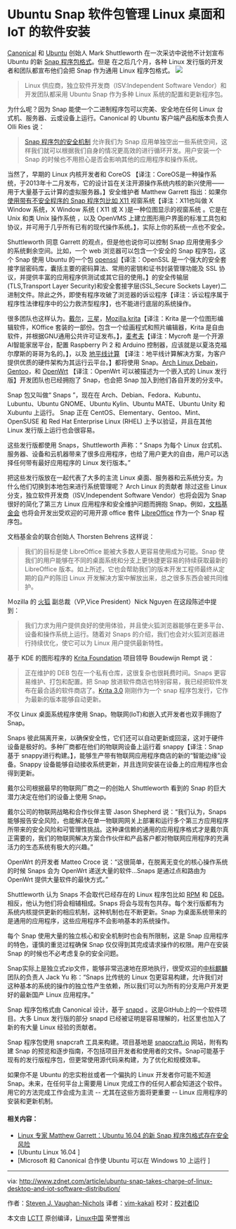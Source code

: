 

Ubuntu Snap 软件包管理 Linux 桌面和 IoT 的软件安装
===========================================================================


[Canonical][28] 和 [Ubuntu][29] 创始人 Mark Shuttleworth 在一次采访中说他不计划宣布 Ubuntu 的新 [ Snap 程序包格式][30]。但是 
在之后几个月，各种 Linux 发行版的开发者和团队都宣布他们会把 Snap 作为通用 Linux 程序包格式。
![](http://zdnet2.cbsistatic.com/hub/i/r/2016/06/14/a9b2a139-3cd4-41bf-8e10-180cb9450134/resize/770xauto/adc7d16a46167565399ecdb027dd1416/ubuntu-snap.jpg)
>Linux 供应商，独立软件开发商（ISV:Independent Software Vendor）和开发团队都采用 Ubuntu Snap 作为多种 Linux 系统的配置和更新程序包。

为什么呢？因为 Snap 能使一个二进制程序包可以完美、安全地在任何 Linux 台式机、服务器、云或设备上运行。Canonical 的 Ubuntu 客户端产品和版本负责人 Olli Ries 说：


>[ Snap 程序包的安全机制][1] 允许我们为 Snap 应用单独空出一些系统空间，这样我们就可以根据我们自身的情况更高效的进行循环开发。用户安装一个 Snap 的时候也不用担心是否会影响其他的应用程序和操作系统。


当然了，早期的 Linux 内核开发者和 CoreOS 【译注：CoreOS是一种操作系统，于2013年十二月发布，它的设计旨在关注开源操作系统内核的新兴使用——用于大量基于云计算的虚拟服务器。】安全维护者 Matthew Garrett 指出：如果你 [使用带有不安全程序的 Snap 程序包比如 X11 ][2] 视窗系统【译注：X11也叫做 X Window 系统，X Window 系统 ( X11 或 X )是一种位图显示的视窗系统 。它是在 Unix 和类 Unix 操作系统 ，以及 OpenVMS 上建立图形用户界面的标准工具包和协议，并可用于几乎所有已有的现代操作系统。】，实际上你的系统一点也不安全。


Shuttleworth 同意 Garrett 的观点，但是他也说你可以控制 Snap 应用使用多少的系统剩余空间。比如，一个 web 浏览器可以包含一个安全的 Snap 程序包，这个 Snap 使用 Ubuntu 的一个包 [openssl][3]【译注：OpenSSL 是一个强大的安全套接字层密码库，囊括主要的密码算法、常用的密钥和证书封装管理功能及 SSL 协议，并提供丰富的应用程序供测试或其它目的使用。】的安全传输层(TLS,Transport Layer Security)和安全套接字层(SSL,Secure Sockets Layer)二进制文件。除此之外，即使有程序攻破了浏览器的诉讼程序【译注：诉讼程序属于程序性法律程序中的公力救济型程序】，也不能进行底层的系统操作。

很多团队也这样认为。[戴尔][4]，[三星][5]，[Mozilla][6],[krita][7]【译注：Krita 是一个位图形编辑软件，KOffice 套装的一部份。包含一个绘画程式和照片编辑器，Krita 是自由软件，并根据GNU通用公共许可证发布。】，[麦考夫][8]【译注：Mycroft 是一个开源AI智能家居平台，配置 Raspberry Pi 2 和 Arduino 控制器，应该就是以夏洛克福尔摩斯的哥哥为名的。】，以及 [地平线计算][9] 【译注：地平线计算解决方案，为客户提供优质的硬件架构为其运行云平台。】都将使用 Snap。[Arch Linux][10],[Debain][11]，[Gentoo][12]，和 [OpenWrt][13] 【译注：OpenWrt 可以被描述为一个嵌入式的 Linux 发行版】开发团队也已经拥抱了 Snap，也会把 Snap 加入到他们各自开发的分支中。

Snap 包又叫做“ Snaps ”，现在在 Arch、Debian、Fedora、Kubuntu、Lubuntu、Ubuntu GNOME、Ubuntu Kylin、Ubuntu MATE、Ubuntu Unity 和 Xubuntu 上运行。 Snap 正在 CentOS、Elementary、Gentoo、Mint、OpenSUSE 和 Red Hat Enterprise Linux (RHEL) 上予以验证，并且在其他 Linux 发行版上运行也会很容易。 

这些发行版都使用 Snaps，Shuttleworth 声称：“ Snaps 为每个 Linux 台式机、服务器、设备和云机器带来了很多应用程序，也给了用户更大的自由，用户可以选择任何带有最好应用程序的 Linux 发行版本。”

把这些发行版放在一起代表了大多的主流 Linux 桌面、服务器和云系统分支。为什么他们切换到本地包来进行系统管理呢？ Arch Linux 的贡献者 
除过这些 Linux 分支，独立软件开发商（ISV,Independent Software Vendor）也将会因为 Snap 很好的简化了第三方 Linux 应用程序和安全维护问题而拥抱 Snap。例如，[文档基金会][14] 也将会开发出受欢迎的可用开源 office 套件 [LibreOffice][15] 作为一个 Snap 程序包。

文档基金会的联合创始人 Thorsten Behrens 这样说：

>我们的目标是使 LibreOffice 能被大多数人更容易使用成为可能。Snap 使我们的用户能够在不同的桌面系统和分支上更快捷更容易的持续获取最新的 LibreOffice 版本。如上所述，它也会帮助我们的版本开发工程师最终从定期的自产的陈旧 Linux 开发解决方案中解放出来，总之很多东西会被共同维护。

Ｍozilla 的 [火狐][16] 副总裁（VP,Vice President）Nick Nguyen 在这段陈述中提到：

>我们力求为用户提供良好的使用体验，并且使火狐浏览器能够在更多平台、设备和操作系统上运行。随着对 Snaps 的介绍，我们也会对火狐浏览器进行持续优化，使它可以为 Linux 用户提供最新特性。

基于 KDE 的图形程序的 [Krita Foundation][17] 项目领导 Boudewijn Rempt 说：


>正在维护的 DEB 包在一个私有仓库，这很复杂也很耗费时间。Snaps 更容易维护、打包和配置。把 Snap 放进软件商店也特别容易，我已经把软件发布在最合适的软件商店了。[Krita 3.0][18] 刚刚作为一个 snap 程序包发行，它作为最新的版本能够自动更新。

不仅 Linux 桌面系统程序使用 Snap。物联网(IoT)和嵌入式开发者也双手拥抱了 Snap。 


Snaps 彼此隔离开来，以确保安全性，它们还可以自动更新或回滚，这对于硬件设备是极好的。多种厂商都在他们的物联网设备上运行着 snappy【译注：Snap 基于 snappy进行构建。】，能够生产带有物联网应用程序商店的新的“智能边缘”设备。Snappy 设备能够自动接收系统更新，并且连同安装在设备上的应用程序也会得到更新。

戴尔公司根据最早的物联网厂商之一的创始人 Shuttleworth 看到的 Snap 的巨大潜力决定在他们的设备上使用 Snap。

戴尔公司的物联网战略和合作伙伴主管 Jason Shepherd 说：“我们认为，Snaps 能够报告安全风险，也能解决在单一物联网网关上部署和运行多个第三方应用程序所带来的安全风险和可管理性挑战。这种课信赖的通用的应用程序格式才是戴尔真正需要的，我们的物联网解决方案合作伙伴和产品客户都对物联网应用程序的充满活力的生态系统有极大的兴趣。”


OpenWrt 的开发者 Matteo Croce 说：“这很简单，在脱离无变化的核心操作系统的时候 Snaps 会为 OpenWrt 递送大量的软件...Snaps 是通过点和路由为 OpenWrt 提供大量软件的最快方式。”

Shuttleworth 认为 Snaps 不会取代已经存在的 Linux 程序包比如 [RPM][19] 和 [DEB][20]。相反，他认为他们将会相辅相成。Snaps 将会与现有包共存。每个发行版都有为系统内核提供更新的相应机制，这种机制也在不断更新。Snap 为桌面系统带来的是通用的应用程序，这些应用程序不会影响基本的系统操作。

每个 Snap 使用大量的独立核心和安全机制时也会有所限制，这是 Snap 应用程序的特色，谨慎的重览过程确保 Snap 仅仅得到其完成请求操作的权限。用户在安装 Snap 的时候也不必考虑复杂的安全问题。

Snap实际上是独立式zip文件，能够非常迅速地在原地执行，很受欢迎的[中标麒麟][21]团队的负责人 Jack Yu 称：“Snaps 比传统的 Linux 包更容易构建，允许我们对这种基本的系统的操作的独立性产生依赖，所以我们可以为所有的分支用户开发更好的最新国产 Linux 应用程序。”

Snap 程序包格式由 Canonical 设计，基于 [snapd][22] 。这是GitHub上的一个软件项目。大多 Linux 发行版的部分 snapd 已经被证明是容易理解的，社区里也加入了新的有大量 Linux 经验的贡献者。 


Snap 程序包使用 snapcraft 工具来构建。项目基地是 [snapcraft.io][24] 网站，附有构建 Snap 的预览和逐步指南，不包括项目开发者和使用者的文件。Snap可能基于现有的发行版程序包，但更常使用源代码来构建，为了优化和规模效率。

如果你不是 Ubuntu 的忠实粉丝或者一个偏执的 Linux 开发者你可能不知道 Snap。未来，在任何平台上需要用 Linux 完成工作的任何人都会知道这个软件。用它的方法完成工作会成为主流 -- 尤其在这些方面将更重要 --  Linux 应用程序的安装和更新机制。  


#### 相关内容：


- [Linux 专家 Matthew Garrett：Ubuntu 16.04 的新 Snap 程序包格式存在安全风险 ][25]
- [Ubuntu Linux 16.04 ]
- [Microsoft 和 Canonical 合作使 Ubuntu 可以在 Windows 10 上运行 ]


--------------------------------------------------------------------------------

via: http://www.zdnet.com/article/ubuntu-snap-takes-charge-of-linux-desktop-and-iot-software-distribution/

作者：[Steven J. Vaughan-Nichols][a]
译者：[vim-kakali](https://github.com/vim-kakali)
校对：[校对者ID](https://github.com/校对者ID)

本文由 [LCTT](https://github.com/LCTT/TranslateProject) 原创编译，[Linux中国](https://linux.cn/) 荣誉推出

[a]: http://www.zdnet.com/meet-the-team/us/steven-j-vaughan-nichols/
[28]: http://www.canonical.com/
[29]: http://www.ubuntu.com/
[30]: https://insights.ubuntu.com/2016/04/13/snaps-for-classic-ubuntu/
[1]: https://insights.ubuntu.com/2016/04/13/snaps-for-classic-ubuntu/
[2]: http://www.zdnet.com/article/linux-expert-matthew-garrett-ubuntu-16-04s-new-snap-format-is-a-security-risk/
[3]: https://www.openssl.org/
[4]: http://www.dell.com/en-us/
[5]: http://www.samsung.com/us/
[6]: http://www.mozilla.com/
[7]: https://krita.org/en/
[8]: https://mycroft.ai/
[9]: http://www.horizon-computing.com/
[10]: https://www.archlinux.org/
[11]: https://www.debian.org/
[12]: https://www.gentoo.org/
[13]: https://openwrt.org/
[14]: https://www.documentfoundation.org/
[15]: https://www.libreoffice.org/download/libreoffice-fresh/
[16]: https://www.mozilla.org/en-US/firefox/new/
[17]: https://krita.org/en/about/krita-foundation/
[18]: https://krita.org/en/item/krita-3-0-released/
[19]: http://rpm5.org/
[20]: https://www.debian.org/doc/manuals/debian-faq/ch-pkg_basics.en.html
[21]: http://www.ubuntu.com/desktop/ubuntu-kylin
[22]: https://launchpad.net/ubuntu/+source/snapd
[23]: https://github.com/snapcore/snapd
[24]: http://snapcraft.io/
[25]: http://www.zdnet.com/article/linux-expert-matthew-garrett-ubuntu-16-04s-new-snap-format-is-a-security-risk/
[26]: http://www.zdnet.com/article/ubuntu-linux-16-04-is-here/
[27]: http://www.zdnet.com/article/microsoft-and-canonical-partner-to-bring-ubuntu-to-windows-10/


